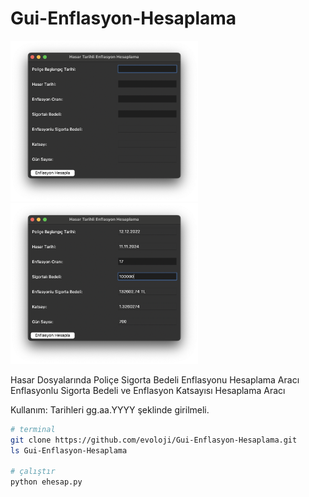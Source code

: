 # Gui-Enflasyon-Hesaplama
<img src="https://github.com/evoloji/Gui-Enflasyon-Hesaplama/blob/master/0.png" alt="Resim 1" width="300" height="257" />
<img src="https://github.com/evoloji/Gui-Enflasyon-Hesaplama/blob/master/1.png" alt="Resim 2" width="300" height="257" />

Hasar Dosyalarında Poliçe Sigorta Bedeli Enflasyonu Hesaplama Aracı
Enflasyonlu Sigorta Bedeli ve Enflasyon Katsayısı Hesaplama Aracı

Kullanım:
Tarihleri gg.aa.YYYY şeklinde girilmeli.

```sh
# terminal
git clone https://github.com/evoloji/Gui-Enflasyon-Hesaplama.git
ls Gui-Enflasyon-Hesaplama

# çalıştır
python ehesap.py
```


